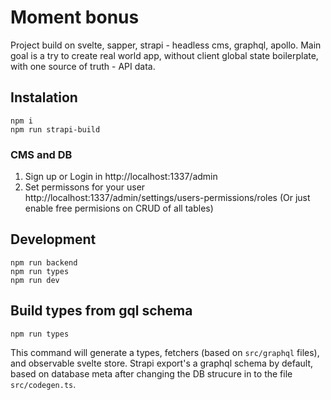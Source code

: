 # Moment bonus

Project build on svelte, sapper, strapi - headless cms, graphql, apollo.
Main goal is a try to create real world app, without client global state boilerplate, with one source of truth - API data.

## Instalation

```
npm i
npm run strapi-build
```

### CMS and DB

1. Sign up or Login in http://localhost:1337/admin
2. Set permissons for your user http://localhost:1337/admin/settings/users-permissions/roles
   (Or just enable free permisions on CRUD of all tables)

## Development

```
npm run backend
npm run types
npm run dev
```

## Build types from gql schema

```
npm run types
```

This command will generate a types, fetchers (based on `src/graphql` files), and observable svelte store.
Strapi export's a graphql schema by default, based on database meta after changing the DB strucure in to the file `src/codegen.ts`.
